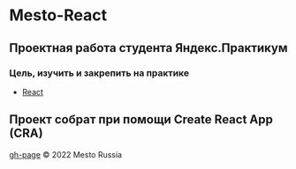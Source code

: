 # Mesto-React
## Проектная работа студента Яндекс.Практикум

### Цель, изучить и закрепить на практике
+ [React](https://ru.reactjs.org/docs/getting-started.html)  

Проект собрат при помощи Create React App (CRA)
---
[gh-page](https://cactys.github.io/mesto-react/)
&copy; 2022 Mesto Russia
